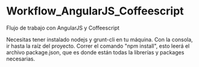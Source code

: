 # Workflow_AngularJS_Coffeescript
Flujo de trabajo con AngularJS y Coffeescript

Necesitas tener instalado nodejs y grunt-cli en tu máquina.
Con la consola, ir hasta la raíz del proyecto.
Correr el comando "npm install", esto leerá el archivo package.json, que es donde están todas la librerías y packages necesarias.
